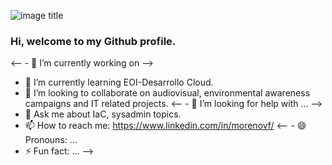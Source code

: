 ![image title](https://rushter.com/counter.svg)

### Hi, welcome to my Github profile.

<-- - 🔭 I’m currently working on -->
- 🌱 I’m currently learning EOI-Desarrollo Cloud.
- 👯 I’m looking to collaborate on audiovisual, environmental awareness campaigns and IT related projects.
<-- - 🤔 I’m looking for help with ... -->
- 💬 Ask me about IaC, sysadmin topics.
- 📫 How to reach me: https://www.linkedin.com/in/morenovf/
<-- - 😄 Pronouns: ...
- ⚡ Fun fact: ...
-->
